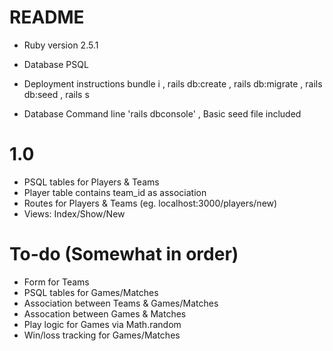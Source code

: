 # README

* Ruby version
2.5.1

* Database
PSQL

* Deployment instructions
bundle i , 
rails db:create , 
rails db:migrate , 
rails db:seed , 
rails s

* Database
Command line 'rails dbconsole' , 
Basic seed file included

# 1.0
* PSQL tables for Players & Teams
* Player table contains team_id as association
* Routes for Players & Teams (eg. localhost:3000/players/new)
* Views: Index/Show/New

# To-do (Somewhat in order)
* Form for Teams
* PSQL tables for Games/Matches
* Association between Teams & Games/Matches
* Assocation between Games & Matches
* Play logic for Games via Math.random
* Win/loss tracking for Games/Matches
